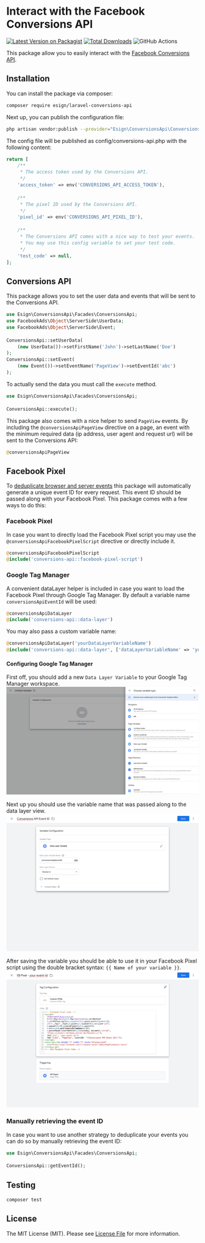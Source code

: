 # Interact with the Facebook Conversions API

[![Latest Version on Packagist](https://img.shields.io/packagist/v/esign/laravel-conversions-api.svg?style=flat-square)](https://packagist.org/packages/esign/laravel-conversions-api)
[![Total Downloads](https://img.shields.io/packagist/dt/esign/laravel-conversions-api.svg?style=flat-square)](https://packagist.org/packages/esign/laravel-conversions-api)
![GitHub Actions](https://github.com/esign/laravel-conversions-api/actions/workflows/main.yml/badge.svg)

This package allow you to easily interact with the [Facebook Conversions API](https://developers.facebook.com/docs/marketing-api/conversions-api/).

## Installation

You can install the package via composer:

```bash
composer require esign/laravel-conversions-api
```

Next up, you can publish the configuration file:
```bash
php artisan vendor:publish --provider="Esign\ConversionsApi\ConversionsApiServiceProvider" --tag="config"
```

The config file will be published as config/conversions-api.php with the following content:
```php
return [
    /**
     * The access token used by the Conversions API.
     */
    'access_token' => env('CONVERSIONS_API_ACCESS_TOKEN'),

    /**
     * The pixel ID used by the Conversions API.
     */
    'pixel_id' => env('CONVERSIONS_API_PIXEL_ID'),

    /**
     * The Conversions API comes with a nice way to test your events.
     * You may use this config variable to set your test code.
     */
    'test_code' => null,
];
```

## Conversions API

This package allows you to set the user data and events that will be sent to the Conversions API.
```php
use Esign\ConversionsApi\Facades\ConversionsApi;
use FacebookAds\Object\ServerSide\UserData;
use FacebookAds\Object\ServerSide\Event;

ConversionsApi::setUserData(
    (new UserData())->setFirstName('John')->setLastName('Doe')
);
ConversionsApi::setEvent(
    (new Event())->setEventName('PageView')->setEventId('abc')
);
```

To actually send the data you must call the `execute` method.
```php
use Esign\ConversionsApi\Facades\ConversionsApi;

ConversionsApi::execute();
```

This package also comes with a nice helper to send `PageView` events.
By including the `@conversionsApiPageView` directive on a page, an event with the minimum required data (ip address, user agent and request url) will be sent to the Conversions API:
```php
@conversionsApiPageView
```

###

## Facebook Pixel
To [deduplicate browser and server events](https://developers.facebook.com/docs/marketing-api/conversions-api/deduplicate-pixel-and-server-events/) this package will automatically generate a unique event ID for every request.
This event ID should be passed along with your Facebook Pixel.
This package comes with a few ways to do this:

### Facebook Pixel
In case you want to directly load the Facebook Pixel script you may use the `@conversionsApiFacebookPixelScript` directive or directly include it.
```php
@conversionsApiFacebookPixelScript
@include('conversions-api::facebook-pixel-script')
```

### Google Tag Manager
A convenient dataLayer helper is included in case you want to load the Facebook Pixel through Google Tag Manager.
By default a variable name `conversionsApiEventId` will be used:
```php
@conversionsApiDataLayer
@include('conversions-api::data-layer')
```

You may also pass a custom variable name:
```php
@conversionsApiDataLayer('yourDataLayerVariableName')
@include('conversions-api::data-layer', ['dataLayerVariableName' => 'yourDataLayerVariableName'])
```

#### Configuring Google Tag Manager
First off, you should add a new `Data Layer Variable` to your Google Tag Manager workspace.
![1](docs/images/gtm-step-1.png)

Next up you should use the variable name that was passed along to the data layer view.
![2](docs/images/gtm-step-2.png)

After saving the variable you should be able to use it in your Facebook Pixel script using the double bracket syntax: `{{ Name of your variable }}`.
![3](docs/images/gtm-step-3.png)

### Manually retrieving the event ID
In case you want to use another strategy to deduplicate your events you can do so by manually retrieving the event ID:
```php
use Esign\ConversionsApi\Facades\ConversionsApi;

ConversionsApi::getEventId();
```

## Testing

```bash
composer test
```

## License

The MIT License (MIT). Please see [License File](LICENSE.md) for more information.
